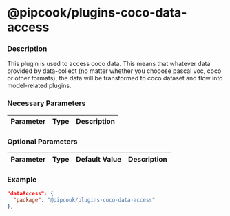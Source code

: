 # @pipcook/plugins-coco-data-access

### Description

This plugin is used to access coco data. This means that whatever data provided by data-collect (no matter whether you chooose pascal voc, coco or other formats), the data will be transformed to coco dataset and flow into model-related plugins.


### Necessary Parameters

| Parameter | Type | Description |
|:----------|:-----|:------------|

### Optional Parameters

| Parameter | Type | Default Value | Description |
|:----------|:-----|:------|:-----|

### Example
```json
"dataAccess": {
  "package": "@pipcook/plugins-coco-data-access"
},
```
